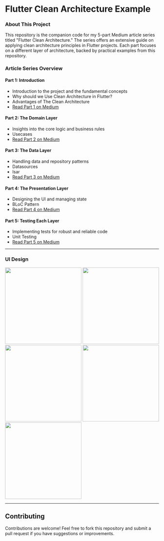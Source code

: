 # Flutter Clean Architecture Example

### About This Project

This repository is the companion code for my 5-part Medium article series titled "Flutter Clean Architecture." The series offers an extensive guide on applying clean architecture principles in Flutter projects. Each part focuses on a different layer of architecture, backed by practical examples from this repository.

### Article Series Overview


#### Part 1: Introduction
- Introduction to the project and the fundamental concepts
- Why should we Use Clean Architecture in Flutter?
- Advantages of The Clean Architecture
- [Read Part 1 on Medium](https://medium.com/@enesakbal00/flutter-clean-architecture-part-1-introduction-f5dadf1bf3ee)
#### Part 2: The Domain Layer
- Insights into the core logic and business rules
- Usecases
- [Read Part 2 on Medium](https://medium.com/@enesakbal00/flutter-clean-architecture-part-2-domain-layer-f55007bd1ade)
#### Part 3: The Data Layer
- Handling data and repository patterns
- Datasources
- Isar
- [Read Part 3 on Medium](https://medium.com/@enesakbal00/flutter-clean-architecture-part-3-data-layer-d9c5c63dc767)
#### Part 4: The Presentation Layer
- Designing the UI and managing state
- BLoC Pattern
- [Read Part 4 on Medium](https://medium.com/@enesakbal00/flutter-clean-architecture-part-4-presentation-layer-ba51445fad83)
#### Part 5: Testing Each Layer
- Implementing tests for robust and reliable code
- Unit Testing
- [Read Part 5 on Medium](https://medium.com/@enesakbal00/flutter-clean-architecture-part-5-unit-test-a1bb7791899f)

---

### UI Design

<p>
<img src="https://github.com/enesakbal/Flutter-Clean-Architecture-Example/assets/60822023/3131a7c8-c3de-4ca8-8057-0f1c1b928e99" width="250">
<img src="https://github.com/enesakbal/Flutter-Clean-Architecture-Example/assets/60822023/f2efec53-ed72-407a-83a0-983c8eb07170" width="250">
<img src="https://github.com/enesakbal/Flutter-Clean-Architecture-Example/assets/60822023/9ebcda89-d96c-4ba0-a0d4-18d1bf6e2c03" width="250">
<img src="https://github.com/enesakbal/Flutter-Clean-Architecture-Example/assets/60822023/da32073a-f0d1-4828-aeda-8ceb3e298956" width="250">
<img src="https://github.com/enesakbal/Flutter-Clean-Architecture-Example/assets/60822023/86eff697-1f45-43d4-9ec9-9cbc3bdfdafd" width="250">
<p/>

---


## Contributing

Contributions are welcome! Feel free to fork this repository and submit a pull request if you have suggestions or improvements.
